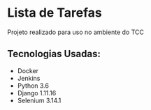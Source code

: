 # Lista de Tarefas
Projeto realizado para uso no ambiente do TCC

## Tecnologias Usadas:
* Docker
* Jenkins
* Python 3.6
* Django 1.11.16
* Selenium 3.14.1
